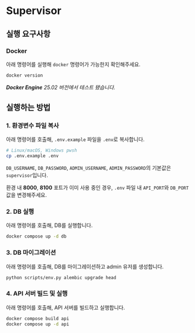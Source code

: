 # Supervisor

## 실행 요구사항

### Docker

아래 명령어를 실행해 `docker` 명령어가 가능한지 확인해주세요.

```sh
docker version
```

_**Docker Engine** 25.02 버전에서 테스트 됐습니다._

## 실행하는 방법

### 1. 환경변수 파일 복사

아래 명령어를 호출해, `.env.example` 파일을 `.env`로 복사합니다.

```sh
# Linux/macOS, Windows pwsh
cp .env.example .env
```

`DB_USERNAME`, `DB_PASSWORD`, `ADMIN_USERNAME`, `ADMIN_PASSWORD`의
기본값은 `supervisor`입니다.

환경 내 **8000**, **8100** 포트가 이미 사용 중인 경우,
`.env` 파일 내 `API_PORT`와 `DB_PORT` 값을 변경해주세요.

### 2. DB 실행

아래 명령어를 호출해, DB를 실행합니다.

```sh
docker compose up -d db
```

### 3. DB 마이그레이션

아래 명령어를 호출해, DB를 마이그레이션하고 admin 유저를 생성합니다.

```sh
python scripts/env.py alembic upgrade head
```

### 4. API 서버 빌드 및 실행

아래 명령어를 호출해, API 서버를 빌드하고 실행합니다.

```sh
docker compose build api
docker compose up -d api
```
